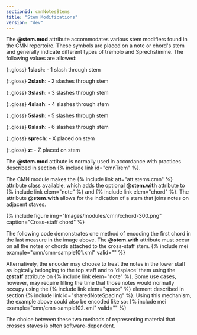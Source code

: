 ```yaml
---
sectionid: cmnNotesStems
title: "Stem Modifications"
version: "dev"
---
```


The **@stem.mod** attribute accommodates various stem modifiers found in the CMN repertoire. These symbols are placed on a note or chord's stem and generally indicate different types of tremolo and Sprechstimme. The following values are allowed:

{:.gloss}
**1slash**:  - 1 slash through stem

{:.gloss}
**2slash**:  - 2 slashes through stem

{:.gloss}
**3slash**:  - 3 slashes through stem

{:.gloss}
**4slash**:  - 4 slashes through stem

{:.gloss}
**5slash**:  - 5 slashes through stem

{:.gloss}
**6slash**:  - 6 slashes through stem

{:.gloss}
**sprech**:  - X placed on stem

{:.gloss}
**z**:  - Z placed on stem


The **@stem.mod** attibute is normally used in accordance with practices described in section {% include link id="cmnTrem" %}.

The CMN module makes the {% include link att="att.stems.cmn" %} attribute class available, which adds the optional **@stem.with** attribute to {% include link elem="note" %} and {% include link elem="chord" %}. The attribute **@stem.with** allows for the indication of a stem that joins notes on adjacent staves.

{% include figure img="Images/modules/cmn/xchord-300.png" caption="Cross-staff chord" %}

The following code demonstrates one method of encoding the first chord in the last measure in the image above. The **@stem.with** attribute must occur on all the notes or chords attached to the cross-staff stem.
{% include mei example="cmn/cmn-sample101.xml" valid="" %}
    
Alternatively, the encoder may choose to treat the notes in the lower staff as logically belonging to the top staff and to ‘displace’ them using the **@staff** attribute on {% include link elem="note" %}. Some use cases, however, may require filling the time that those notes would normally occupy using the {% include link elem="space" %} element described in section {% include link id="sharedNoteSpacing" %}. Using this mechanism, the example above could also be encoded like so:
{% include mei example="cmn/cmn-sample102.xml" valid="" %}
    
The choice between these two methods of representing material that crosses staves is often software-dependent.
